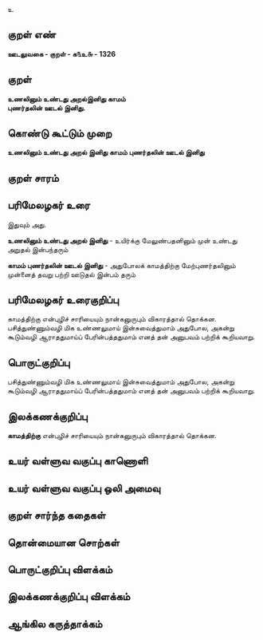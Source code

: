 உ

## குறள் எண் 

**ஊடலுவகை - குறள் - க௩உ௬ - 1326**

## குறள் 

**உணலினும் உண்டது அறல்இனிது காமம்  
புணர்தலின் ஊடல் இனிது.**

## கொண்டு கூட்டும் முறை

**உணலினும் உண்டது அறல் இனிது காமம் புணர்தலின் ஊடல் இனிது**

## குறள் சாரம் 


## பரிமேலழகர் உரை

இதுவும் அது. 

**உணலினும் உண்டது அறல் இனிது** - உயிர்க்கு மேலுண்பதனினும் முன் உண்டது அறுதல் இன்பந்தரும் 

**காமம் புணர்தலின் ஊடல் இனிது** - அதுபோலக் காமத்திற்கு மேற்புணர்தலினும் முன்னைத் தவறு பற்றி ஊடுதல் இன்பம் தரும்

## பரிமேலழகர் உரைகுறிப்பு   

காமத்திற்கு என்புழிச் சாரியையும் நான்கனுருபும் விகாரத்தால் தொக்கன. பசித்துண்ணும்வழி மிக உண்ணலுமாய் இன்சுவைத்துமாம் அதுபோல, அகன்று கூடும்வழி ஆராததுமாய்ப் பேரின்பத்ததுமாம் எனத் தன் அனுபவம் பற்றிக் கூறியவாறு.

## பொருட்குறிப்பு 

பசித்துண்ணும்வழி மிக உண்ணலுமாய் இன்சுவைத்துமாம் அதுபோல, அகன்று கூடும்வழி ஆராததுமாய்ப் பேரின்பத்ததுமாம் எனத் தன் அனுபவம் பற்றிக் கூறியவாறு.

## இலக்கணக்குறிப்பு  

**காமத்திற்கு** என்புழிச் சாரியையும் நான்கனுருபும் விகாரத்தால் தொக்கன.

## உயர் வள்ளுவ வகுப்பு காணொளி


## உயர் வள்ளுவ வகுப்பு ஒலி அமைவு 

 
## குறள் சார்ந்த கதைகள் 


## தொன்மையான சொற்கள்


## பொருட்குறிப்பு விளக்கம்


## இலக்கணக்குறிப்பு விளக்கம்


## ஆங்கில கருத்தாக்கம் 


